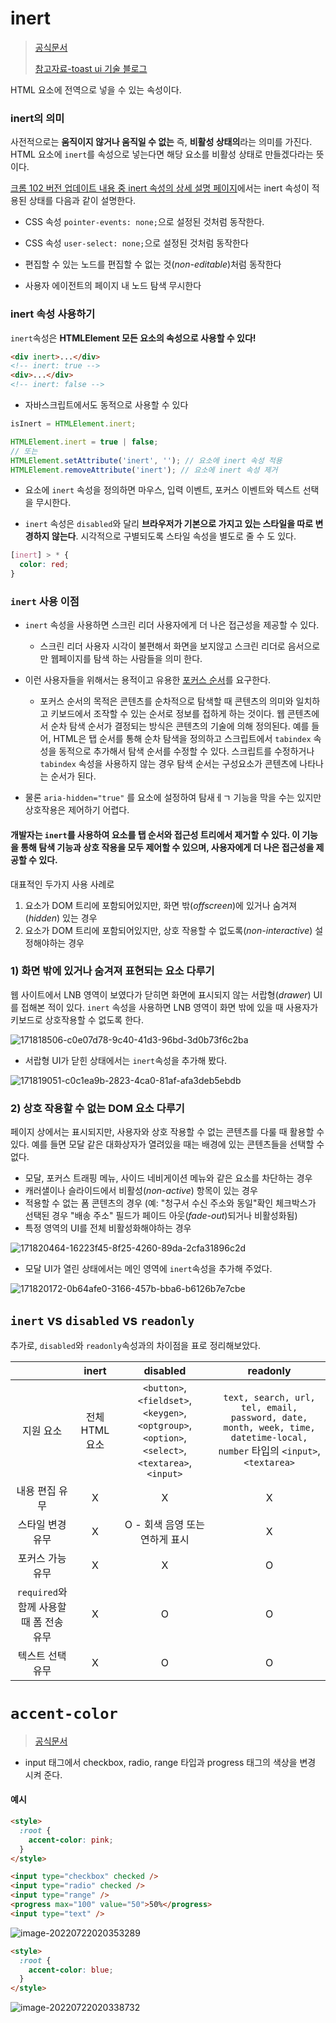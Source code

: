 <!-- 발표영상:https://www.youtube.com/watch?v=kHPgQ29Pt6Q -->



# inert

> [공식문서](https://developer.mozilla.org/en-US/docs/Web/API/HTMLElement/inert)
>
> [참고자료-toast ui 기술 블로그](https://ui.toast.com/posts/ko_20220603)



HTML 요소에 전역으로 넣을 수 있는 속성이다.



### inert의 의미

사전적으로는 **움직이지 않거나 움직일 수 없는** 즉, **비활성 상태의**라는 의미를 가진다. HTML 요소에 `inert`를 속성으로 넣는다면 해당 요소를 비활성 상태로 만들겠다라는 뜻이다.



[크롬 102 버전 업데이트 내용 중 inert 속성의 상세 설명 페이지](https://chromestatus.com/feature/5703266176335872)에서는 inert 속성이 적용된 상태를 다음과 같이 설명한다.

- CSS 속성 `pointer-events: none;`으로 설정된 것처럼  동작한다.

- CSS 속성 `user-select: none;`으로 설정된 것처럼 동작한다

- 편집할 수 있는 노드를 편집할 수 없는 것(*non-editable*)처럼 동작한다
- 사용자 에이전트의 페이지 내 노드 탐색 무시한다



### inert 속성 사용하기

`inert`속성은 **HTMLElement 모든 요소의 속성으로 사용할 수 있다!** 



```html
<div inert>...</div>
<!-- inert: true -->
<div>...</div>
<!-- inert: false -->
```



- 자바스크립트에서도 동적으로 사용할 수 있다

```javascript
isInert = HTMLElement.inert;

HTMLElement.inert = true | false;
// 또는
HTMLElement.setAttribute('inert', ''); // 요소에 inert 속성 적용
HTMLElement.removeAttribute('inert'); // 요소에 inert 속성 제거
```

- 요소에 `inert` 속성을 정의하면 마우스, 입력 이벤트, 포커스 이벤트와 텍스트 선택을 무시한다.

- `inert` 속성은 `disabled`와 달리 **브라우저가 기본으로 가지고 있는 스타일을 따로 변경하지 않는다**. 시각적으로 구별되도록 스타일 속성을 별도로 줄 수 도 있다.

```css
[inert] > * {
  color: red;
}
```





### `inert` 사용 이점

- `inert` 속성을 사용하면 스크린 리더 사용자에게 더 나은 접근성을 제공할 수 있다.
  - 스크린 리더 사용자 시각이 불편해서 화면을 보지않고 스크린 리더로 음서으로만 웹페이지를 탐색 하는 사람들을 의미 한다.
- 이런 사용자들을 위해서는 용적이고 유용한 [포커스 순서](https://www.w3.org/WAI/WCAG22/Understanding/focus-order.html)를 요구한다.
  - 포커스 순서의 목적은 콘텐츠를 순차적으로 탐색할 때 콘텐츠의 의미와 일치하고 키보드에서 조작할 수 있는 순서로 정보를 접하게 하는 것이다. 웹 콘텐츠에서 순차 탐색 순서가 결정되는 방식은 콘텐츠의 기술에 의해 정의된다. 예를 들어, HTML은 탭 순서를 통해 순차 탐색을 정의하고 스크립트에서 `tabindex` 속성을 동적으로 추가해서 탐색 순서를 수정할 수 있다. 스크립트를 수정하거나 `tabindex` 속성을 사용하지 않는 경우 탐색 순서는 구성요소가 콘텐츠에 나타나는 순서가 된다.

- 물론 `aria-hidden="true"` 를 요소에 설정하여 탐새ㅔㄱ 기능을 막을 수는 있지만 상호작용은 제어하기 어렵다.



#### 개발자는 `inert`를 사용하여 요소를 탭 순서와 접근성 트리에서 제거할 수 있다. 이 기능을 통해 탐색 기능과 상호 작용을 모두 제어할 수 있으며, 사용자에게 더 나은 접근성을 제공할 수 있다.



대표적인 두가지 사용 사례로

1. 요소가 DOM 트리에 포함되어있지만, 화면 밖(*offscreen*)에 있거나 숨겨져(*hidden*) 있는 경우
2. 요소가 DOM 트리에 포함되어있지만, 상호 작용할 수 없도록(*non-interactive*) 설정해야하는 경우



### 1) 화면 밖에 있거나 숨겨져 표현되는 요소 다루기

웹 사이트에서 LNB 영역이 보였다가 닫히면 화면에 표시되지 않는 서랍형(*drawer*) UI를 접해본 적이 있다. `inert` 속성을 사용하면 LNB 영역이 화면 밖에 있을 때 사용자가 키보드로 상호작용할 수 없도록 한다.

![171818506-c0e07d78-9c40-41d3-96bd-3d0b73f6c2ba](https://raw.githubusercontent.com/shrewslampe/image_sever/master/img/171818506-c0e07d78-9c40-41d3-96bd-3d0b73f6c2ba.gif)



- 서랍형 UI가 닫힌 상태에서는 `inert`속성을 추가해 봤다.

![171819051-c0c1ea9b-2823-4ca0-81af-afa3deb5ebdb](https://raw.githubusercontent.com/shrewslampe/image_sever/master/img/171819051-c0c1ea9b-2823-4ca0-81af-afa3deb5ebdb.gif)



### 2) 상호 작용할 수 없는 DOM 요소 다루기

페이지 상에서는 표시되지만, 사용자와 상호 작용할 수 없는 콘텐츠를 다룰 때 활용할 수 있다. 예를 들면 모달 같은 대화상자가 열려있을 때는 배경에 있는 콘텐츠들을 선택할 수 없다.



- 모달, 포커스 트래핑 메뉴, 사이드 네비게이션 메뉴와 같은 요소를 차단하는 경우
- 캐러샐이나 슬라이드에서 비활성(*non-active*) 항목이 있는 경우
- 적용할 수 없는 폼 콘텐츠의 경우 (예: "청구서 수신 주소와 동일"확인 체크박스가 선택된 경우 "배송 주소" 필드가 페이드 아웃(*fade-out*)되거나 비활성화됨)
- 특정 영역의 UI를 전체 비활성화해야하는 경우



![171820464-16223f45-8f25-4260-89da-2cfa31896c2d](https://raw.githubusercontent.com/shrewslampe/image_sever/master/img/171820464-16223f45-8f25-4260-89da-2cfa31896c2d.gif)



- 모달 UI가 열린 상태에서는 메인 영역에 `inert`속성을 추가해 주었다.



![171820172-0b64afe0-3166-457b-bba6-b6126b7e7cbe](https://raw.githubusercontent.com/shrewslampe/image_sever/master/img/171820172-0b64afe0-3166-457b-bba6-b6126b7e7cbe.gif)



## `inert` vs `disabled` vs `readonly`

추가로, `disabled`와 `readonly`속성과의 차이점을 표로 정리해보았다.

|                                          |     inert      |                           disabled                           |                           readonly                           |
| :--------------------------------------: | :------------: | :----------------------------------------------------------: | :----------------------------------------------------------: |
|                지원 요소                 | 전체 HTML 요소 | `<button>`, `<fieldset>`, `<keygen>`, `<optgroup>`, `<option>`, `<select>`, `<textarea>`, `<input>` | `text, search, url, tel, email, password, date, month, week, time, datetime-local, number` 타입의 `<input>`, `<textarea>` |
|              내용 편집 유무              |       X        |                              X                               |                              X                               |
|             스타일 변경 유무             |       X        |                O - 회색 음영 또는 연하게 표시                |                              X                               |
|             포커스 가능 유무             |       X        |                              X                               |                              O                               |
| `required`와 함께 사용할 때 폼 전송 유무 |       X        |                              O                               |                              O                               |
|             텍스트 선택 유무             |       X        |                              O                               |                              O                               |





# `accent-color`

> [공식문서](https://developer.mozilla.org/en-US/docs/Web/CSS/accent-color)

- input 태그에서  checkbox, radio, range 타입과 progress 태그의 색상을 변경 시켜 준다.



#### 예시

```html
<style>
  :root {
    accent-color: pink;
  }
</style>

<input type="checkbox" checked />
<input type="radio" checked />
<input type="range" />
<progress max="100" value="50">50%</progress>
<input type="text" />
```

![image-20220722020353289](https://raw.githubusercontent.com/shrewslampe/image_sever/master/img/image-20220722020353289.png)

```html
<style>
  :root {
    accent-color: blue;
  }
</style>
```

![image-20220722020338732](https://raw.githubusercontent.com/shrewslampe/image_sever/master/img/image-20220722020338732.png)